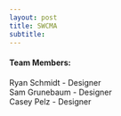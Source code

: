 ```yaml
---
layout: post
title: SWCMA
subtitle: 
---
```


#### Team Members:
Ryan Schmidt - Designer  
Sam Grunebaum - Designer  
Casey Pelz - Designer
